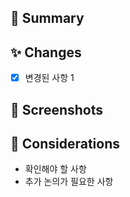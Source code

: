 ## 📌 Summary

<!-- PR에 대한 간단한 요약을 작성하세요 -->

## ✨ Changes

<!-- 변경된 내용을 작성해주세요 -->

- [x] 변경된 사항 1

## 📸 Screenshots

<!-- 필요하다면 스크린샷이나 관련 이미지를 첨부하세요 -->

## 🤔 Considerations

<!-- 리뷰어가 확인해야 할 주요 내용을 작성해주세요 -->

- 확인해야 할 사항
- 추가 논의가 필요한 사항
